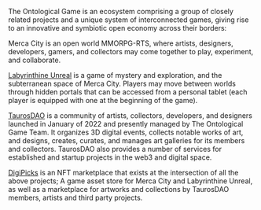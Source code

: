 The Ontological Game is an ecosystem comprising a group of closely related projects and a unique system of interconnected games, giving rise to an innovative and symbiotic open economy across their borders:

Merca City is an open world MMORPG-RTS, where artists, designers, developers, gamers, and collectors may come together to play, experiment, and collaborate.

[Labyrinthine Unreal](https://www.labyrinthineunreal.io/) is a game of mystery and exploration, and the subterranean space of Merca City. Players may move between worlds through hidden portals that can be accessed from a personal tablet (each player is equipped with one at the beginning of the game).

[TaurosDAO](https://taurosdao.app/) is a community of artists, collectors, developers, and designers launched in January of 2022 and presently managed by The Ontological Game Team. It organizes 3D digital events, collects notable works of art, and designs, creates, curates, and manages art galleries for its members and collectors. TaurosDAO also provides a number of services for established and startup projects in the web3 and digital space.

[DigiPicks](https://www.digipicks.io) is an NFT marketplace that exists at the intersection of all the above projects; A game asset store for Merca City and Labyrinthine Unreal, as well as a marketplace for artworks and collections by TaurosDAO members, artists and third party projects. 

